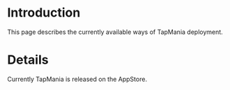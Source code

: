# Introduction #

This page describes the currently available ways of TapMania deployment.

# Details #

Currently TapMania is released on the AppStore.